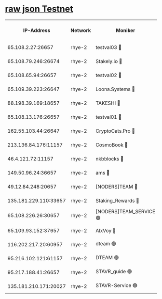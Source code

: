 
[raw json Testnet](https://rpc-check.quickt.stavr.tech/quickt/rpc-quickt-result.json)
=


<table><tr><th>IP-Address</th><th>Network</th><th>Moniker</th><th>Latest Block Height</th><th>Earliest Block Height</th><th>Catching Up</th><th>Tx Index</th><th>Voting Power</th><th>Scan Time</th></tr><tr><td>65.108.2.27:26657</td><td>rhye-2</td><td>testval03 🔴</td><td>1101745</td><td>1</td><td>False</td><td>on</td><td>11002050</td><td>2024-03-04T19:21:49.604570227UTC</td></tr><tr><td>65.108.79.246:26674</td><td>rhye-2</td><td>Stakely.io 🔴</td><td>1101746</td><td>1</td><td>False</td><td>on</td><td>10010</td><td>2024-03-04T19:21:51.988272990UTC</td></tr><tr><td>65.108.65.94:26657</td><td>rhye-2</td><td>testval02 🔴</td><td>1101746</td><td>1</td><td>False</td><td>on</td><td>11002050</td><td>2024-03-04T19:21:54.634600935UTC</td></tr><tr><td>65.109.39.223:26647</td><td>rhye-2</td><td>Loona.Systems 🔴</td><td>1101746</td><td>1</td><td>False</td><td>off</td><td>86949</td><td>2024-03-04T19:21:55.193254776UTC</td></tr><tr><td>88.198.39.169:18657</td><td>rhye-2</td><td>TAKESHI 🔴</td><td>1101746</td><td>1</td><td>False</td><td>off</td><td>40542</td><td>2024-03-04T19:21:55.720906569UTC</td></tr><tr><td>65.108.13.176:26657</td><td>rhye-2</td><td>testval01 🔴</td><td>1101746</td><td>1</td><td>False</td><td>on</td><td>13082010</td><td>2024-03-04T19:21:56.669785219UTC</td></tr><tr><td>162.55.103.44:26647</td><td>rhye-2</td><td>CryptoCats.Pro 🔴</td><td>1101752</td><td>1</td><td>False</td><td>off</td><td>9999</td><td>2024-03-04T19:22:28.611960972UTC</td></tr><tr><td>213.136.84.176:11157</td><td>rhye-2</td><td>CosmoBook 🔴</td><td>1101751</td><td>65301</td><td>False</td><td>off</td><td>1520417</td><td>2024-03-04T19:22:22.262401128UTC</td></tr><tr><td>46.4.121.72:11157</td><td>rhye-2</td><td>nkbblocks 🔴</td><td>1101744</td><td>70101</td><td>False</td><td>off</td><td>81084</td><td>2024-03-04T19:21:42.833435107UTC</td></tr><tr><td>149.50.96.24:36657</td><td>rhye-2</td><td>ams 🔴</td><td>1101749</td><td>133501</td><td>False</td><td>on</td><td>10732</td><td>2024-03-04T19:22:11.808991258UTC</td></tr><tr><td>49.12.84.248:20657</td><td>rhye-2</td><td>[NODERS]TEAM 🔴</td><td>1101748</td><td>146001</td><td>False</td><td>on</td><td>59690</td><td>2024-03-04T19:22:09.447882856UTC</td></tr><tr><td>135.181.229.110:33657</td><td>rhye-2</td><td>Staking_Rewards 🔴</td><td>1101746</td><td>149101</td><td>False</td><td>on</td><td>9900</td><td>2024-03-04T19:21:55.504134237UTC</td></tr><tr><td>65.108.226.26:30657</td><td>rhye-2</td><td>[NODERS]TEAM_SERVICE 🟢</td><td>1101746</td><td>241501</td><td>False</td><td>on</td><td>0</td><td>2024-03-04T19:21:56.369578778UTC</td></tr><tr><td>65.109.93.152:37657</td><td>rhye-2</td><td>AlxVoy 🔴</td><td>1101745</td><td>315173</td><td>False</td><td>on</td><td>150351</td><td>2024-03-04T19:21:47.270239452UTC</td></tr><tr><td>116.202.217.20:60957</td><td>rhye-2</td><td>dteam 🟢</td><td>1101746</td><td>421794</td><td>False</td><td>on</td><td>0</td><td>2024-03-04T19:21:54.870448833UTC</td></tr><tr><td>95.216.102.121:61157</td><td>rhye-2</td><td>DTEAM 🟢</td><td>946425</td><td>945401</td><td>False</td><td>on</td><td>0</td><td>2024-03-04T19:21:52.299067202UTC</td></tr><tr><td>95.217.188.41:26657</td><td>rhye-2</td><td>STAVR_guide 🟢</td><td>1101746</td><td>1020001</td><td>False</td><td>on</td><td>0</td><td>2024-03-04T19:21:56.042878604UTC</td></tr><tr><td>135.181.210.171:20027</td><td>rhye-2</td><td>STAVR-Service 🟢</td><td>1101748</td><td>1099501</td><td>False</td><td>on</td><td>0</td><td>2024-03-04T19:22:07.171847756UTC</td></tr></table>